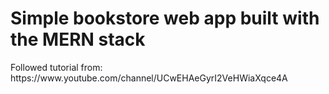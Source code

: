 <h1>Simple bookstore web app built with the MERN stack</h1>
<p>Followed tutorial from: https://www.youtube.com/channel/UCwEHAeGyrI2VeHWiaXqce4A</p>
